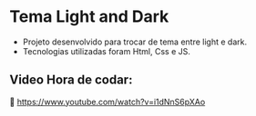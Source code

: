 # Tema Light and Dark

- Projeto desenvolvido para trocar de tema entre light e dark.
- Tecnologias utilizadas foram Html, Css e JS.


## Video Hora de codar:

:link: <https://www.youtube.com/watch?v=i1dNnS6pXAo>

